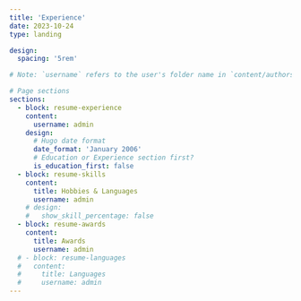 ```yaml
---
title: 'Experience'
date: 2023-10-24
type: landing

design:
  spacing: '5rem'

# Note: `username` refers to the user's folder name in `content/authors/`

# Page sections
sections:
  - block: resume-experience
    content:
      username: admin
    design:
      # Hugo date format
      date_format: 'January 2006'
      # Education or Experience section first?
      is_education_first: false
  - block: resume-skills
    content:
      title: Hobbies & Languages
      username: admin
    # design:
    #   show_skill_percentage: false
  - block: resume-awards
    content:
      title: Awards
      username: admin
  # - block: resume-languages
  #   content:
  #     title: Languages
  #     username: admin
---
```

